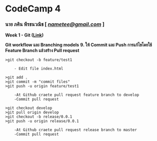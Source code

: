 # CodeCamp 4

### นาย ภคิน พีรธนวณิช  [ *nametee@gmail.com* ]

**Week 1 - Git ([Link](https://drive.google.com/open?id=1-4vBTew5HNz3zoyQK2qwhTMyiVMPBNIz))**

**Git workflow และ Branching models**
**9. ให้ Commit และ Push การแก้ไขโดยใช้ Feature Branch แล้วสร้าง Pull request**
```
>git checkout -b feature/test1

    - Edit file index.html

>git add . 
>git commit -m "commit files"
>git push -u origin feature/test1

    -At Github craete pull request feature branch to develop 
    -Commit pull request 

>git checkout develop 
>git pull origin develop    
>git checkout -b release/0.0.1
>git push -u origin release/0.0.1

    -At Github craete pull request release branch to master 
    -Commit pull request 
```